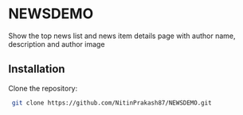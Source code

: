 # NEWSDEMO
Show the top news list and news item details page with author name, description and author image
## Installation
 Clone the repository:
```bash
 git clone https://github.com/NitinPrakash87/NEWSDEMO.git

